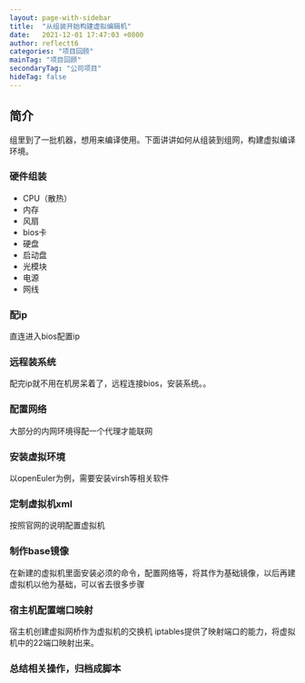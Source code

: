 ```yaml
---
layout: page-with-sidebar
title:  "从组装开始构建虚拟编辑机"
date:   2021-12-01 17:47:03 +0800
author: reflectt6
categories: "项目回顾"
mainTag: "项目回顾"
secondaryTag: "公司项目"
hideTag: false
---
```


## 简介
组里到了一批机器，想用来编译使用。下面讲讲如何从组装到组网，构建虚拟编译环境。

### 硬件组装
- CPU（散热）
- 内存
- 风扇
- bios卡
- 硬盘
- 启动盘
- 光模块
- 电源
- 网线

### 配ip
直连进入bios配置ip

### 远程装系统
配完ip就不用在机房呆着了，远程连接bios，安装系统。。

### 配置网络
大部分的内网环境得配一个代理才能联网

### 安装虚拟环境
以openEuler为例，需要安装virsh等相关软件

### 定制虚拟机xml
按照官网的说明配置虚拟机

### 制作base镜像
在新建的虚拟机里面安装必须的命令，配置网络等，将其作为基础镜像，以后再建虚拟机以他为基础，可以省去很多步骤

### 宿主机配置端口映射
宿主机创建虚拟网桥作为虚拟机的交换机
iptables提供了映射端口的能力，将虚拟机中的22端口映射出来。

### 总结相关操作，归档成脚本



